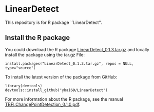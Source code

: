 # LinearDetect

This repository is for R package ``LinearDetect''. 



##  Install the R package 

You could download the R package [LinearDetect_0.1.3.tar.gz](LinearDetect_0.1.3.tar.gz) and locally install the package using the tar.gz File:
```
install.packages("LinearDetect_0.1.3.tar.gz", repos = NULL, type="source")
```

To install the latest version of the package from GitHub:
```
library(devtools)
devtools::install_github("ybai69/LinearDetect")
```

For more information about the R package, see the manual [TBFLChangePointDetection_0.1.0.pdf](TBFLChangePointDetection_0.1.0.pdf). 